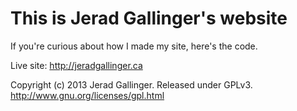 # This is Jerad Gallinger's website

If you're curious about how I made my site, here's the code.

Live site: http://jeradgallinger.ca

Copyright (c) 2013 Jerad Gallinger.
Released under GPLv3. <http://www.gnu.org/licenses/gpl.html>
